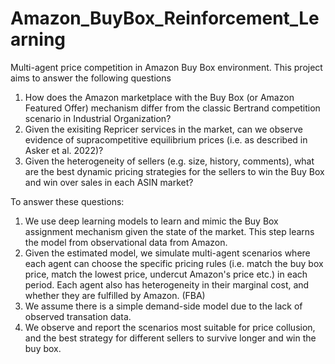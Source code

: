 # Amazon_BuyBox_Reinforcement_Learning
 Multi-agent price competition in Amazon Buy Box environment. This project aims to answer the following questions 

1. How does the Amazon marketplace with the Buy Box (or Amazon Featured Offer) mechanism differ from the classic Bertrand competition scenario in Industrial Organization?
2. Given the exisiting Repricer services in the market, can we observe evidence of supracompetitive equilibrium prices (i.e. as described in Asker et al. 2022)?
3. Given the heterogeneity of sellers (e.g. size, history, comments), what are the best dynamic pricing strategies for the sellers to win the Buy Box and win over sales in each ASIN market?

To answer these questions:

1. We use deep learning models to learn and mimic the Buy Box assignment mechanism given the state of the market. This step learns the model from observational data from Amazon.
2. Given the estimated model, we simulate multi-agent scenarios where each agent can choose the specific pricing rules (i.e. match the buy box price, match the lowest price, undercut Amazon's price etc.) in each period. Each agent also has heterogeneity in their marginal cost, and whether they are fulfilled by Amazon. (FBA)
3. We assume there is a simple demand-side model due to the lack of observed transation data.
4. We observe and report the scenarios most suitable for price collusion, and the best strategy for different sellers to survive longer and win the buy box.
